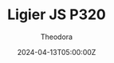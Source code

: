 ---
title: "Ligier JS P320"
meta_title: ""
description: "Ligier JS P320 LMP3 by FSR, ready to race!"
date: 2024-04-13T05:00:00Z
image: "images/cars/fsr-ligier-js-p320-lmp3-preview.jpg"
image2: "images/fsr-ligier-js-p320-lmp2.jpg"
categories: ["Car"]
author: "Theodora"
tags: ["Ligier", "LMP3", "Le Mans Prototype", "FSR", "2022", "Germany"]
draft: false
link: https://modsfire.com/cD1JtAmsGs4S01N
zipsize: "105 MB"
manu: Ligier
country: France
year: 2020
class: LMP3
engine: VK56 5.6l V8
drivetrain: RWD
power:  465 hp
torque: 586 
speed: 285 
gb: 6-Speed
accel: 3.5 seconds
mass: 950
creator: FSR
creatorfull: First Studio Race
creatorlink: https://patreon.com/c/firststudio
version: "1.0"
csp: "0.26"
# csp1: "Unknown"
carname: "Ligier JS P320"
folder: "fsr_ligia_jsp320"
livery: "Included"
r2r: 1
host: "ModsFire"
cargallery: ["0qOAbPK", "NQf6Wuz", "r1M5RnA"]
---